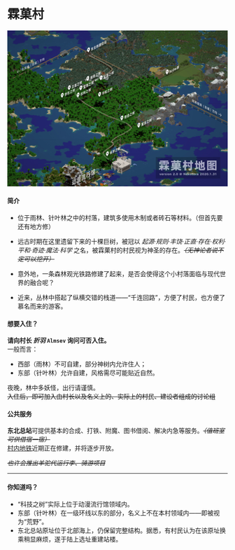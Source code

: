 # 霖菓村

![霖菓村地图v2.0_web.jpg](../../assets/images/realms/lingo-map-v2-web.jpg)

#### 简介

-   位于雨林、针叶林之中的村落，建筑多使用木制或者砖石等材料。（但首先要还有地方修）
-   远古时期在这里遗留下来的十棵巨树，被冠以 *起源·规则·丰饶·正直·存在·权利·平和·奇迹·魔法·科学* 之名，被霖菓村的村民视为神圣的存在。*~~（无神论者说不定可以挖开）~~*
-   意外地，一条森林观光铁路修建了起来，是否会使得这个小村落面临与现代世界的融合呢？


-   近来，丛林中搭起了纵横交错的栈道——“千连回路”，方便了村民，也方便了慕名而来的游客。

#### 想要入住？

**请向村长 *折羽*  `Almsev`  询问可否入住。**  
一般而言：

-   西部（雨林）不可自建，部分神树内允许住人；
-   东部（针叶林）允许自建，风格需尽可能贴近自然。

夜晚，林中多妖怪，出行请谨慎。  
~~入住后，即可加入由村长以及名义上的、实际上的村民、建设者组成的讨论组~~

#### 公共服务

**东北总站**可提供基本的合成、打铁、附魔、图书借阅、解决内急等服务。*~~（值班室可供借宿一宿）~~*  
[村内地铁](https://bbs.nyaa.cat/d/1516 "好耶是新坑/ 霖菓村地铁完成计划")近期正在修建，并将逐步开放。

*~~也许会推出羊驼代运行李、骑游项目~~*

----------

#### 你知道吗？

-   “科技之树”实际上位于动漫流行馆领域内。
-   东部（针叶林）在一级环线以东的部分，名义上不在本村领域内——即被视为“荒野”。
- 东北总站原址位于北部海上，仍保留完整结构。据悉，有村民认为在该原址换乘稍显麻烦，遂于陆上选址重建站楼。
